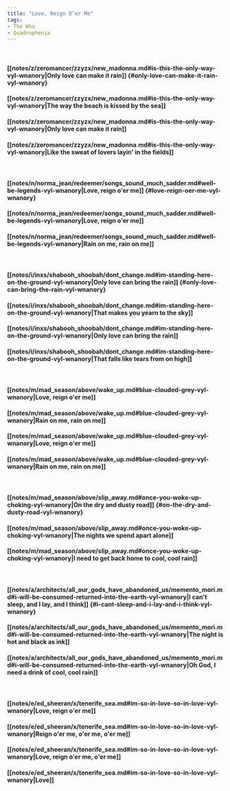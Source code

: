 ```yaml
---
title: "Love, Reign O’er Me"
tags:
- The Who
- Quadrophenia
---
```

&nbsp;
#### [[notes/z/zeromancer/zzyzx/new_madonna.md#is-this-the-only-way-vyl-wnanory|Only love can make it rain]] {#only-love-can-make-it-rain-vyl-wnanory}
#### [[notes/z/zeromancer/zzyzx/new_madonna.md#is-this-the-only-way-vyl-wnanory|The way the beach is kissed by the sea]]
#### [[notes/z/zeromancer/zzyzx/new_madonna.md#is-this-the-only-way-vyl-wnanory|Only love can make it rain]]
#### [[notes/z/zeromancer/zzyzx/new_madonna.md#is-this-the-only-way-vyl-wnanory|Like the sweat of lovers layin' in the fields]]
&nbsp;
#### [[notes/n/norma_jean/redeemer/songs_sound_much_sadder.md#well-be-legends-vyl-wnanory|Love, reign o'er me]] {#love-reign-oer-me-vyl-wnanory}
#### [[notes/n/norma_jean/redeemer/songs_sound_much_sadder.md#well-be-legends-vyl-wnanory|Love, reign o'er me]]
#### [[notes/n/norma_jean/redeemer/songs_sound_much_sadder.md#well-be-legends-vyl-wnanory|Rain on me, rain on me]]
&nbsp;
#### [[notes/i/inxs/shabooh_shoobah/dont_change.md#im-standing-here-on-the-ground-vyl-wnanory|Only love can bring the rain]] {#only-love-can-bring-the-rain-vyl-wnanory}
#### [[notes/i/inxs/shabooh_shoobah/dont_change.md#im-standing-here-on-the-ground-vyl-wnanory|That makes you yearn to the sky]]
#### [[notes/i/inxs/shabooh_shoobah/dont_change.md#im-standing-here-on-the-ground-vyl-wnanory|Only love can bring the rain]]
#### [[notes/i/inxs/shabooh_shoobah/dont_change.md#im-standing-here-on-the-ground-vyl-wnanory|That falls like tears from on high]]
&nbsp;
#### [[notes/m/mad_season/above/wake_up.md#blue-clouded-grey-vyl-wnanory|Love, reign o'er me]]
#### [[notes/m/mad_season/above/wake_up.md#blue-clouded-grey-vyl-wnanory|Rain on me, rain on me]]
#### [[notes/m/mad_season/above/wake_up.md#blue-clouded-grey-vyl-wnanory|Love, reign o'er me]]
#### [[notes/m/mad_season/above/wake_up.md#blue-clouded-grey-vyl-wnanory|Rain on me, rain on me]]
&nbsp;
#### [[notes/m/mad_season/above/slip_away.md#once-you-woke-up-choking-vyl-wnanory|On the dry and dusty road]] {#on-the-dry-and-dusty-road-vyl-wnanory}
#### [[notes/m/mad_season/above/slip_away.md#once-you-woke-up-choking-vyl-wnanory|The nights we spend apart alone]]
#### [[notes/m/mad_season/above/slip_away.md#once-you-woke-up-choking-vyl-wnanory|I need to get back home to cool, cool rain]]
&nbsp;
#### [[notes/a/architects/all_our_gods_have_abandoned_us/memento_mori.md#i-will-be-consumed-returned-into-the-earth-vyl-wnanory|I can't sleep, and I lay, and I think]] {#i-cant-sleep-and-i-lay-and-i-think-vyl-wnanory}
#### [[notes/a/architects/all_our_gods_have_abandoned_us/memento_mori.md#i-will-be-consumed-returned-into-the-earth-vyl-wnanory|The night is hot and black as ink]]
#### [[notes/a/architects/all_our_gods_have_abandoned_us/memento_mori.md#i-will-be-consumed-returned-into-the-earth-vyl-wnanory|Oh God, I need a drink of cool, cool rain]]
&nbsp;
#### [[notes/e/ed_sheeran/x/tenerife_sea.md#im-so-in-love-so-in-love-vyl-wnanory|Love, reign o'er me]]
#### [[notes/e/ed_sheeran/x/tenerife_sea.md#im-so-in-love-so-in-love-vyl-wnanory|Reign o'er me, o'er me, o'er me]]
#### [[notes/e/ed_sheeran/x/tenerife_sea.md#im-so-in-love-so-in-love-vyl-wnanory|Love, reign o'er me, o'er me]]
#### [[notes/e/ed_sheeran/x/tenerife_sea.md#im-so-in-love-so-in-love-vyl-wnanory|Love]]
